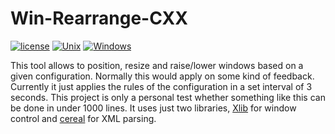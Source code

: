 # Win-Rearrange-CXX
[![license](https://img.shields.io/badge/license-MIT-blue.svg)](https://github.com/TumbleOwlee/ws-dissector-lib/blob/master/LICENSE)
[![Unix](https://github.com/TumbleOwlee/win-rearrange-cxx/actions/workflows/unix.yml/badge.svg)](https://github.com/TumbleOwlee/win-rearrange-cxx/actions/workflows/unix.yml)
[![Windows](https://github.com/TumbleOwlee/win-rearrange-cxx/actions/workflows/windows.yml/badge.svg)](https://github.com/TumbleOwlee/win-rearrange-cxx/actions/workflows/windows.yml)

This tool allows to position, resize and raise/lower windows based on a given configuration. Normally this would apply on some kind of feedback. Currently it just applies the rules of the configuration in a set interval of 3 seconds. This project is only a personal test whether something like this can be done in under 1000 lines. It uses just two libraries, [Xlib](https://x.org/releases/current/doc/libX11/libX11/libX11.html) for window control and [cereal](https://uscilab.github.io/cereal/index.html) for XML parsing.
